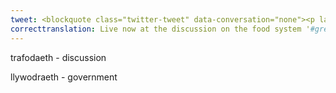 ```yaml
---
tweet: <blockquote class="twitter-tweet" data-conversation="none"><p lang="cy" dir="ltr">YN FYW nawr yn y drafodaeth ar systemau bwyd <a href="https://twitter.com/hashtag/AdferiadGwyrddCymru?src=hash&amp;ref_src=twsrc%5Etfw">#AdferiadGwyrddCymru</a>. “Mae angen arweinyddiaeth drawsadrannol o&#39;r llywodraeth yng Nghymru i ddylunio system fwyd sy’n darparu iechyd planedol a dynol” meddai <a href="https://twitter.com/Shea_DJones?ref_src=twsrc%5Etfw">@Shea_DJones</a>. <a href="https://twitter.com/hashtag/rethinkingfoodcymru?src=hash&amp;ref_src=twsrc%5Etfw">#rethinkingfoodcymru</a> <a href="https://t.co/pLmrhhENOJ">pic.twitter.com/pLmrhhENOJ</a></p>&mdash; WWF Cymru 🌏 (@WWFCymru) <a href="https://twitter.com/WWFCymru/status/1285529399018885121?ref_src=twsrc%5Etfw">July 21, 2020</a></blockquote> <script async src="https://platform.twitter.com/widgets.js" charset="utf-8"></script>
correcttranslation: Live now at the discussion on the food system '#greenrecoverywales'. "We need cross-departmental government leadership in Wales to design a food system that delivers planetary and human health" said @Shea_DJones '#rethinkingfoodcymru'
---
```

trafodaeth - discussion

llywodraeth - government



